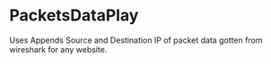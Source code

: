 # PacketsDataPlay
Uses Appends Source and Destination IP of packet data gotten from wireshark for any website.
